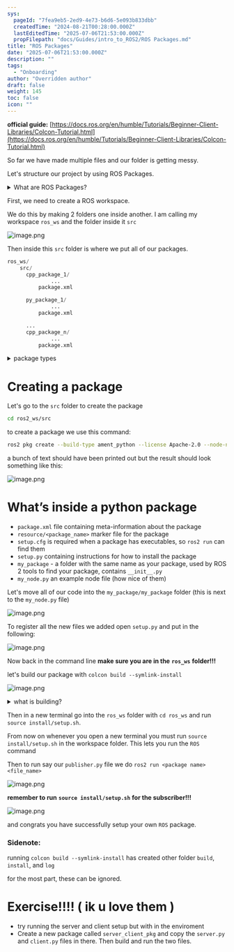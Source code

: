 ```yaml
---
sys:
  pageId: "7fea9eb5-2ed9-4e73-b6d6-5e093b833dbb"
  createdTime: "2024-08-21T00:28:00.000Z"
  lastEditedTime: "2025-07-06T21:53:00.000Z"
  propFilepath: "docs/Guides/intro_to_ROS2/ROS Packages.md"
title: "ROS Packages"
date: "2025-07-06T21:53:00.000Z"
description: ""
tags:
  - "Onboarding"
author: "Overridden author"
draft: false
weight: 145
toc: false
icon: ""
---
```


**official guide:** [https://docs.ros.org/en/humble/Tutorials/Beginner-Client-Libraries/Colcon-Tutorial.html](https://docs.ros.org/en/humble/Tutorials/Beginner-Client-Libraries/Colcon-Tutorial.html)

So far we have made multiple files and our folder is getting messy.

Let's structure our project by using ROS Packages.

<details>
      <summary>What are ROS Packages?</summary>
      ROS Packages are, as the name implies, packages of code that are highly sharable between ROS developers.
  </details>

First, we need to create a ROS workspace.

We do this by making 2 folders one inside another. I am calling my workspace `ros_ws` and the folder inside it `src`

![image.png](https://prod-files-secure.s3.us-west-2.amazonaws.com/d518164a-d88e-44d1-a4ee-3adb3bd8bce0/70706947-fd18-4537-a67b-e12946812d31/image.png?X-Amz-Algorithm=AWS4-HMAC-SHA256&X-Amz-Content-Sha256=UNSIGNED-PAYLOAD&X-Amz-Credential=ASIAZI2LB466XMUUEBIO%2F20250726%2Fus-west-2%2Fs3%2Faws4_request&X-Amz-Date=20250726T210751Z&X-Amz-Expires=3600&X-Amz-Security-Token=IQoJb3JpZ2luX2VjED0aCXVzLXdlc3QtMiJHMEUCIDYq5Q8mFPnTXHuo%2B7XaqnuEd1i0Ar3crF0kCEfqWZpzAiEAob%2FP40ykGhf7SgCyPVegxSJn9lb%2BKR%2FKAD00YsbbRBwq%2FwMIZhAAGgw2Mzc0MjMxODM4MDUiDHWw8k26G4wiAapx8CrcA0BqbcbxPvJM6IIVZFKDzpKo%2FL4HbA72r6rHWIxoZxHjggC08xtnfuOfi2vApV4f5Aqz0jVSP9AFA3XguuF57yhCO368MPi5is5EgCaAt2N1cle4%2BXtzdLNiT68%2F%2Frb2McfGCzccPbAbyTQajb0p0oWrak7X1inaVEG4lrovIP3EN7vrJ55GS7OuxrUVtLmqGWs4gIbs%2FYI3uXtq25vI15XAVydPYk%2BPxbyUTBJZmZ2i3ZpzmVICuRfgrwf0T%2Fg41a%2BppChqjxc2xgoiXwMDuAjMtDLVeM4FvVcDaX%2FSfQivnFfxTNf0OPN8BEz2mhjluet0ohLAAoIFcDdwI0whsMdPjbUOpcPLkA1QOOc6dMkUP0l79jxPlq955VaCHRqdMgUzatlcL2cmZOBd2WNZOyRZwYcUAby8wTB%2BkeOnDmFKJWhAD26Uw0aWoGPlbjpVD0se1O81Kj%2FlKsxDr6HGJphX55FKmKoH2o1zXyFXY4HIqxkeixtihEIGCHqUS0ioVpyyJ2zIwp1IgYNRWDjPgdieqA6snDi2Ms2pGpMzpoyNetYE%2FLfjqhCO1XGysr8zbRUvvmAamZOP13akbdcb7obdfW9ngWyBgIpfdQqLSI8pjHrwbUEW1c9o8tWRMOj%2FlMQGOqUBJ6YAv2tdUvKm7Jj6S4JM%2BaDh40%2BpDROCQaTH7nVBN9pXqOpGfZ%2Fjx9WLitY4vmjIgDBDf%2FOxCqZoWKILq9yB0rv32RrUCleXSdKZIcLIhGuh93BwI7py%2BQMG2hrXjPWgVbuRQ3QEcJgycGqtgTvAJ5T2u8qQNGn2pM5SV1ZNAftIpa5wCxVu6HGKtiYbtMNd0Os2blRHJCGYM8T5rSQ%2BlPn%2Ff33A&X-Amz-Signature=17ee1ab3c40c85157396bc426c661ed0c174f6d644b3610c8ef8d2c73ac7a30c&X-Amz-SignedHeaders=host&x-amz-checksum-mode=ENABLED&x-id=GetObject)

Then inside this `src` folder is where we put all of our packages.

```python
ros_ws/
    src/
      cpp_package_1/
		      ...
          package.xml

      py_package_1/
		      ...
          package.xml

      ...
      cpp_package_n/
		      ...
          package.xml

```

<details>

<summary>package types</summary>

packages can be either `C++` or python.

the intern file structure is different for each but for this guide we will stick to creating python packages

</details>

# Creating a package

Let's go to the `src` folder to create the package

```bash
cd ros2_ws/src
```

to create a package we use this command:

```bash
ros2 pkg create --build-type ament_python --license Apache-2.0 --node-name my_node my_package
```

a bunch of text should have been printed out but the result should look something like this:

![image.png](https://prod-files-secure.s3.us-west-2.amazonaws.com/d518164a-d88e-44d1-a4ee-3adb3bd8bce0/e6cf1e3f-8512-4a3e-b131-079f800bf3e8/image.png?X-Amz-Algorithm=AWS4-HMAC-SHA256&X-Amz-Content-Sha256=UNSIGNED-PAYLOAD&X-Amz-Credential=ASIAZI2LB466XMUUEBIO%2F20250726%2Fus-west-2%2Fs3%2Faws4_request&X-Amz-Date=20250726T210751Z&X-Amz-Expires=3600&X-Amz-Security-Token=IQoJb3JpZ2luX2VjED0aCXVzLXdlc3QtMiJHMEUCIDYq5Q8mFPnTXHuo%2B7XaqnuEd1i0Ar3crF0kCEfqWZpzAiEAob%2FP40ykGhf7SgCyPVegxSJn9lb%2BKR%2FKAD00YsbbRBwq%2FwMIZhAAGgw2Mzc0MjMxODM4MDUiDHWw8k26G4wiAapx8CrcA0BqbcbxPvJM6IIVZFKDzpKo%2FL4HbA72r6rHWIxoZxHjggC08xtnfuOfi2vApV4f5Aqz0jVSP9AFA3XguuF57yhCO368MPi5is5EgCaAt2N1cle4%2BXtzdLNiT68%2F%2Frb2McfGCzccPbAbyTQajb0p0oWrak7X1inaVEG4lrovIP3EN7vrJ55GS7OuxrUVtLmqGWs4gIbs%2FYI3uXtq25vI15XAVydPYk%2BPxbyUTBJZmZ2i3ZpzmVICuRfgrwf0T%2Fg41a%2BppChqjxc2xgoiXwMDuAjMtDLVeM4FvVcDaX%2FSfQivnFfxTNf0OPN8BEz2mhjluet0ohLAAoIFcDdwI0whsMdPjbUOpcPLkA1QOOc6dMkUP0l79jxPlq955VaCHRqdMgUzatlcL2cmZOBd2WNZOyRZwYcUAby8wTB%2BkeOnDmFKJWhAD26Uw0aWoGPlbjpVD0se1O81Kj%2FlKsxDr6HGJphX55FKmKoH2o1zXyFXY4HIqxkeixtihEIGCHqUS0ioVpyyJ2zIwp1IgYNRWDjPgdieqA6snDi2Ms2pGpMzpoyNetYE%2FLfjqhCO1XGysr8zbRUvvmAamZOP13akbdcb7obdfW9ngWyBgIpfdQqLSI8pjHrwbUEW1c9o8tWRMOj%2FlMQGOqUBJ6YAv2tdUvKm7Jj6S4JM%2BaDh40%2BpDROCQaTH7nVBN9pXqOpGfZ%2Fjx9WLitY4vmjIgDBDf%2FOxCqZoWKILq9yB0rv32RrUCleXSdKZIcLIhGuh93BwI7py%2BQMG2hrXjPWgVbuRQ3QEcJgycGqtgTvAJ5T2u8qQNGn2pM5SV1ZNAftIpa5wCxVu6HGKtiYbtMNd0Os2blRHJCGYM8T5rSQ%2BlPn%2Ff33A&X-Amz-Signature=ca82705207bcbe20bdbf9b0a1bb133cc505f79b8110dcf2dc2fcef42d83e13df&X-Amz-SignedHeaders=host&x-amz-checksum-mode=ENABLED&x-id=GetObject)

# What’s inside a python package

- `package.xml` file containing meta-information about the package
- `resource/<package_name>` marker file for the package
- `setup.cfg` is required when a package has executables, so `ros2 run` can find them
- `setup.py` containing instructions for how to install the package
- `my_package` - a folder with the same name as your package, used by ROS 2 tools to find your package, contains `__init__.py`
- `my_node.py` an example node file (how nice of them)

Let's move all of our code into the `my_package/my_package` folder (this is next to the `my_node.py` file)

![image.png](https://prod-files-secure.s3.us-west-2.amazonaws.com/d518164a-d88e-44d1-a4ee-3adb3bd8bce0/9ce58f11-0da9-4d3e-b86d-506a9685d378/image.png?X-Amz-Algorithm=AWS4-HMAC-SHA256&X-Amz-Content-Sha256=UNSIGNED-PAYLOAD&X-Amz-Credential=ASIAZI2LB466XMUUEBIO%2F20250726%2Fus-west-2%2Fs3%2Faws4_request&X-Amz-Date=20250726T210751Z&X-Amz-Expires=3600&X-Amz-Security-Token=IQoJb3JpZ2luX2VjED0aCXVzLXdlc3QtMiJHMEUCIDYq5Q8mFPnTXHuo%2B7XaqnuEd1i0Ar3crF0kCEfqWZpzAiEAob%2FP40ykGhf7SgCyPVegxSJn9lb%2BKR%2FKAD00YsbbRBwq%2FwMIZhAAGgw2Mzc0MjMxODM4MDUiDHWw8k26G4wiAapx8CrcA0BqbcbxPvJM6IIVZFKDzpKo%2FL4HbA72r6rHWIxoZxHjggC08xtnfuOfi2vApV4f5Aqz0jVSP9AFA3XguuF57yhCO368MPi5is5EgCaAt2N1cle4%2BXtzdLNiT68%2F%2Frb2McfGCzccPbAbyTQajb0p0oWrak7X1inaVEG4lrovIP3EN7vrJ55GS7OuxrUVtLmqGWs4gIbs%2FYI3uXtq25vI15XAVydPYk%2BPxbyUTBJZmZ2i3ZpzmVICuRfgrwf0T%2Fg41a%2BppChqjxc2xgoiXwMDuAjMtDLVeM4FvVcDaX%2FSfQivnFfxTNf0OPN8BEz2mhjluet0ohLAAoIFcDdwI0whsMdPjbUOpcPLkA1QOOc6dMkUP0l79jxPlq955VaCHRqdMgUzatlcL2cmZOBd2WNZOyRZwYcUAby8wTB%2BkeOnDmFKJWhAD26Uw0aWoGPlbjpVD0se1O81Kj%2FlKsxDr6HGJphX55FKmKoH2o1zXyFXY4HIqxkeixtihEIGCHqUS0ioVpyyJ2zIwp1IgYNRWDjPgdieqA6snDi2Ms2pGpMzpoyNetYE%2FLfjqhCO1XGysr8zbRUvvmAamZOP13akbdcb7obdfW9ngWyBgIpfdQqLSI8pjHrwbUEW1c9o8tWRMOj%2FlMQGOqUBJ6YAv2tdUvKm7Jj6S4JM%2BaDh40%2BpDROCQaTH7nVBN9pXqOpGfZ%2Fjx9WLitY4vmjIgDBDf%2FOxCqZoWKILq9yB0rv32RrUCleXSdKZIcLIhGuh93BwI7py%2BQMG2hrXjPWgVbuRQ3QEcJgycGqtgTvAJ5T2u8qQNGn2pM5SV1ZNAftIpa5wCxVu6HGKtiYbtMNd0Os2blRHJCGYM8T5rSQ%2BlPn%2Ff33A&X-Amz-Signature=b367fa50bde0b912f0caa59b0cffe2a8eb17eb65d296d863d4cfc21793270ae8&X-Amz-SignedHeaders=host&x-amz-checksum-mode=ENABLED&x-id=GetObject)

To register all the new files we added open `setup.py` and put in the following:

![image.png](https://prod-files-secure.s3.us-west-2.amazonaws.com/d518164a-d88e-44d1-a4ee-3adb3bd8bce0/1cd7c262-4cae-4496-9d75-c178537d24a2/image.png?X-Amz-Algorithm=AWS4-HMAC-SHA256&X-Amz-Content-Sha256=UNSIGNED-PAYLOAD&X-Amz-Credential=ASIAZI2LB466XMUUEBIO%2F20250726%2Fus-west-2%2Fs3%2Faws4_request&X-Amz-Date=20250726T210751Z&X-Amz-Expires=3600&X-Amz-Security-Token=IQoJb3JpZ2luX2VjED0aCXVzLXdlc3QtMiJHMEUCIDYq5Q8mFPnTXHuo%2B7XaqnuEd1i0Ar3crF0kCEfqWZpzAiEAob%2FP40ykGhf7SgCyPVegxSJn9lb%2BKR%2FKAD00YsbbRBwq%2FwMIZhAAGgw2Mzc0MjMxODM4MDUiDHWw8k26G4wiAapx8CrcA0BqbcbxPvJM6IIVZFKDzpKo%2FL4HbA72r6rHWIxoZxHjggC08xtnfuOfi2vApV4f5Aqz0jVSP9AFA3XguuF57yhCO368MPi5is5EgCaAt2N1cle4%2BXtzdLNiT68%2F%2Frb2McfGCzccPbAbyTQajb0p0oWrak7X1inaVEG4lrovIP3EN7vrJ55GS7OuxrUVtLmqGWs4gIbs%2FYI3uXtq25vI15XAVydPYk%2BPxbyUTBJZmZ2i3ZpzmVICuRfgrwf0T%2Fg41a%2BppChqjxc2xgoiXwMDuAjMtDLVeM4FvVcDaX%2FSfQivnFfxTNf0OPN8BEz2mhjluet0ohLAAoIFcDdwI0whsMdPjbUOpcPLkA1QOOc6dMkUP0l79jxPlq955VaCHRqdMgUzatlcL2cmZOBd2WNZOyRZwYcUAby8wTB%2BkeOnDmFKJWhAD26Uw0aWoGPlbjpVD0se1O81Kj%2FlKsxDr6HGJphX55FKmKoH2o1zXyFXY4HIqxkeixtihEIGCHqUS0ioVpyyJ2zIwp1IgYNRWDjPgdieqA6snDi2Ms2pGpMzpoyNetYE%2FLfjqhCO1XGysr8zbRUvvmAamZOP13akbdcb7obdfW9ngWyBgIpfdQqLSI8pjHrwbUEW1c9o8tWRMOj%2FlMQGOqUBJ6YAv2tdUvKm7Jj6S4JM%2BaDh40%2BpDROCQaTH7nVBN9pXqOpGfZ%2Fjx9WLitY4vmjIgDBDf%2FOxCqZoWKILq9yB0rv32RrUCleXSdKZIcLIhGuh93BwI7py%2BQMG2hrXjPWgVbuRQ3QEcJgycGqtgTvAJ5T2u8qQNGn2pM5SV1ZNAftIpa5wCxVu6HGKtiYbtMNd0Os2blRHJCGYM8T5rSQ%2BlPn%2Ff33A&X-Amz-Signature=89d2f623f6f6ceaf56ee1033ca0e25372fb3e00a28e9a4053cc71a51678ed357&X-Amz-SignedHeaders=host&x-amz-checksum-mode=ENABLED&x-id=GetObject)

Now back in the command line **make sure you are in the** **`ros_ws`** **folder!!!**

let's build our package with `colcon build --symlink-install`

![image.png](https://prod-files-secure.s3.us-west-2.amazonaws.com/d518164a-d88e-44d1-a4ee-3adb3bd8bce0/2f2a0d27-b173-48fd-b189-5f5c0ce65619/image.png?X-Amz-Algorithm=AWS4-HMAC-SHA256&X-Amz-Content-Sha256=UNSIGNED-PAYLOAD&X-Amz-Credential=ASIAZI2LB466XMUUEBIO%2F20250726%2Fus-west-2%2Fs3%2Faws4_request&X-Amz-Date=20250726T210751Z&X-Amz-Expires=3600&X-Amz-Security-Token=IQoJb3JpZ2luX2VjED0aCXVzLXdlc3QtMiJHMEUCIDYq5Q8mFPnTXHuo%2B7XaqnuEd1i0Ar3crF0kCEfqWZpzAiEAob%2FP40ykGhf7SgCyPVegxSJn9lb%2BKR%2FKAD00YsbbRBwq%2FwMIZhAAGgw2Mzc0MjMxODM4MDUiDHWw8k26G4wiAapx8CrcA0BqbcbxPvJM6IIVZFKDzpKo%2FL4HbA72r6rHWIxoZxHjggC08xtnfuOfi2vApV4f5Aqz0jVSP9AFA3XguuF57yhCO368MPi5is5EgCaAt2N1cle4%2BXtzdLNiT68%2F%2Frb2McfGCzccPbAbyTQajb0p0oWrak7X1inaVEG4lrovIP3EN7vrJ55GS7OuxrUVtLmqGWs4gIbs%2FYI3uXtq25vI15XAVydPYk%2BPxbyUTBJZmZ2i3ZpzmVICuRfgrwf0T%2Fg41a%2BppChqjxc2xgoiXwMDuAjMtDLVeM4FvVcDaX%2FSfQivnFfxTNf0OPN8BEz2mhjluet0ohLAAoIFcDdwI0whsMdPjbUOpcPLkA1QOOc6dMkUP0l79jxPlq955VaCHRqdMgUzatlcL2cmZOBd2WNZOyRZwYcUAby8wTB%2BkeOnDmFKJWhAD26Uw0aWoGPlbjpVD0se1O81Kj%2FlKsxDr6HGJphX55FKmKoH2o1zXyFXY4HIqxkeixtihEIGCHqUS0ioVpyyJ2zIwp1IgYNRWDjPgdieqA6snDi2Ms2pGpMzpoyNetYE%2FLfjqhCO1XGysr8zbRUvvmAamZOP13akbdcb7obdfW9ngWyBgIpfdQqLSI8pjHrwbUEW1c9o8tWRMOj%2FlMQGOqUBJ6YAv2tdUvKm7Jj6S4JM%2BaDh40%2BpDROCQaTH7nVBN9pXqOpGfZ%2Fjx9WLitY4vmjIgDBDf%2FOxCqZoWKILq9yB0rv32RrUCleXSdKZIcLIhGuh93BwI7py%2BQMG2hrXjPWgVbuRQ3QEcJgycGqtgTvAJ5T2u8qQNGn2pM5SV1ZNAftIpa5wCxVu6HGKtiYbtMNd0Os2blRHJCGYM8T5rSQ%2BlPn%2Ff33A&X-Amz-Signature=5a2d238ae4c8eb25eedceada94155346d20c9ebb22639e495c99b2f49b37b577&X-Amz-SignedHeaders=host&x-amz-checksum-mode=ENABLED&x-id=GetObject)

<details>

<summary>what is building?</summary>

if you are a CS major at Rose-Hulman you will learn the answer to this in CSSE132

but TLDR; is it combines all the code files into one program that can be run easily 

</details>

Then in a new terminal go into the `ros_ws` folder with `cd ros_ws` and run `source install/setup.sh`. 

From now on whenever you open a new terminal you must run `source install/setup.sh` in the workspace folder. This lets you run the `ROS` command

Then to run say our `publisher.py` file we do `ros2 run <package name> <file_name>`

![image.png](https://prod-files-secure.s3.us-west-2.amazonaws.com/d518164a-d88e-44d1-a4ee-3adb3bd8bce0/4f4b1219-3a44-4632-aa0a-ce3471699f59/image.png?X-Amz-Algorithm=AWS4-HMAC-SHA256&X-Amz-Content-Sha256=UNSIGNED-PAYLOAD&X-Amz-Credential=ASIAZI2LB466XMUUEBIO%2F20250726%2Fus-west-2%2Fs3%2Faws4_request&X-Amz-Date=20250726T210751Z&X-Amz-Expires=3600&X-Amz-Security-Token=IQoJb3JpZ2luX2VjED0aCXVzLXdlc3QtMiJHMEUCIDYq5Q8mFPnTXHuo%2B7XaqnuEd1i0Ar3crF0kCEfqWZpzAiEAob%2FP40ykGhf7SgCyPVegxSJn9lb%2BKR%2FKAD00YsbbRBwq%2FwMIZhAAGgw2Mzc0MjMxODM4MDUiDHWw8k26G4wiAapx8CrcA0BqbcbxPvJM6IIVZFKDzpKo%2FL4HbA72r6rHWIxoZxHjggC08xtnfuOfi2vApV4f5Aqz0jVSP9AFA3XguuF57yhCO368MPi5is5EgCaAt2N1cle4%2BXtzdLNiT68%2F%2Frb2McfGCzccPbAbyTQajb0p0oWrak7X1inaVEG4lrovIP3EN7vrJ55GS7OuxrUVtLmqGWs4gIbs%2FYI3uXtq25vI15XAVydPYk%2BPxbyUTBJZmZ2i3ZpzmVICuRfgrwf0T%2Fg41a%2BppChqjxc2xgoiXwMDuAjMtDLVeM4FvVcDaX%2FSfQivnFfxTNf0OPN8BEz2mhjluet0ohLAAoIFcDdwI0whsMdPjbUOpcPLkA1QOOc6dMkUP0l79jxPlq955VaCHRqdMgUzatlcL2cmZOBd2WNZOyRZwYcUAby8wTB%2BkeOnDmFKJWhAD26Uw0aWoGPlbjpVD0se1O81Kj%2FlKsxDr6HGJphX55FKmKoH2o1zXyFXY4HIqxkeixtihEIGCHqUS0ioVpyyJ2zIwp1IgYNRWDjPgdieqA6snDi2Ms2pGpMzpoyNetYE%2FLfjqhCO1XGysr8zbRUvvmAamZOP13akbdcb7obdfW9ngWyBgIpfdQqLSI8pjHrwbUEW1c9o8tWRMOj%2FlMQGOqUBJ6YAv2tdUvKm7Jj6S4JM%2BaDh40%2BpDROCQaTH7nVBN9pXqOpGfZ%2Fjx9WLitY4vmjIgDBDf%2FOxCqZoWKILq9yB0rv32RrUCleXSdKZIcLIhGuh93BwI7py%2BQMG2hrXjPWgVbuRQ3QEcJgycGqtgTvAJ5T2u8qQNGn2pM5SV1ZNAftIpa5wCxVu6HGKtiYbtMNd0Os2blRHJCGYM8T5rSQ%2BlPn%2Ff33A&X-Amz-Signature=7370fcef840bce4e831ceda2be7d53d452546c7136896f1f81d3b223e82414bd&X-Amz-SignedHeaders=host&x-amz-checksum-mode=ENABLED&x-id=GetObject)

**remember to run** **`source install/setup.sh`** **for the subscriber!!!**

![image.png](https://prod-files-secure.s3.us-west-2.amazonaws.com/d518164a-d88e-44d1-a4ee-3adb3bd8bce0/02121119-dad4-49ec-8356-c956108b4243/image.png?X-Amz-Algorithm=AWS4-HMAC-SHA256&X-Amz-Content-Sha256=UNSIGNED-PAYLOAD&X-Amz-Credential=ASIAZI2LB466XMUUEBIO%2F20250726%2Fus-west-2%2Fs3%2Faws4_request&X-Amz-Date=20250726T210751Z&X-Amz-Expires=3600&X-Amz-Security-Token=IQoJb3JpZ2luX2VjED0aCXVzLXdlc3QtMiJHMEUCIDYq5Q8mFPnTXHuo%2B7XaqnuEd1i0Ar3crF0kCEfqWZpzAiEAob%2FP40ykGhf7SgCyPVegxSJn9lb%2BKR%2FKAD00YsbbRBwq%2FwMIZhAAGgw2Mzc0MjMxODM4MDUiDHWw8k26G4wiAapx8CrcA0BqbcbxPvJM6IIVZFKDzpKo%2FL4HbA72r6rHWIxoZxHjggC08xtnfuOfi2vApV4f5Aqz0jVSP9AFA3XguuF57yhCO368MPi5is5EgCaAt2N1cle4%2BXtzdLNiT68%2F%2Frb2McfGCzccPbAbyTQajb0p0oWrak7X1inaVEG4lrovIP3EN7vrJ55GS7OuxrUVtLmqGWs4gIbs%2FYI3uXtq25vI15XAVydPYk%2BPxbyUTBJZmZ2i3ZpzmVICuRfgrwf0T%2Fg41a%2BppChqjxc2xgoiXwMDuAjMtDLVeM4FvVcDaX%2FSfQivnFfxTNf0OPN8BEz2mhjluet0ohLAAoIFcDdwI0whsMdPjbUOpcPLkA1QOOc6dMkUP0l79jxPlq955VaCHRqdMgUzatlcL2cmZOBd2WNZOyRZwYcUAby8wTB%2BkeOnDmFKJWhAD26Uw0aWoGPlbjpVD0se1O81Kj%2FlKsxDr6HGJphX55FKmKoH2o1zXyFXY4HIqxkeixtihEIGCHqUS0ioVpyyJ2zIwp1IgYNRWDjPgdieqA6snDi2Ms2pGpMzpoyNetYE%2FLfjqhCO1XGysr8zbRUvvmAamZOP13akbdcb7obdfW9ngWyBgIpfdQqLSI8pjHrwbUEW1c9o8tWRMOj%2FlMQGOqUBJ6YAv2tdUvKm7Jj6S4JM%2BaDh40%2BpDROCQaTH7nVBN9pXqOpGfZ%2Fjx9WLitY4vmjIgDBDf%2FOxCqZoWKILq9yB0rv32RrUCleXSdKZIcLIhGuh93BwI7py%2BQMG2hrXjPWgVbuRQ3QEcJgycGqtgTvAJ5T2u8qQNGn2pM5SV1ZNAftIpa5wCxVu6HGKtiYbtMNd0Os2blRHJCGYM8T5rSQ%2BlPn%2Ff33A&X-Amz-Signature=5102c358e9ba84497e87725ee40541a647946a9ea088bbb9c14c7dab411bbf91&X-Amz-SignedHeaders=host&x-amz-checksum-mode=ENABLED&x-id=GetObject)

and congrats you have successfully setup your own `ROS` package.

### Sidenote:

running `colcon build --symlink-install` has created other folder `build`, `install`, and `log`

for the most part, these can be ignored.

# Exercise!!!! ( ik u love them )

- try running the server and client setup but with in the enviroment
- Create a new package called `server_client_pkg` and copy the `server.py` and `client.py` files in there. Then build and run the two files.
